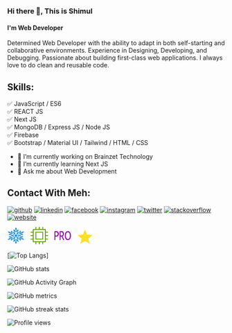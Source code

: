 ### Hi there 👋, This is Shimul
#### I'm Web Developer

Determined Web Developer with the ability to adapt in both self-starting and collaborative environments. Experience in Designing, Developing, and Debugging. Passionate about building first-class web applications. I always love to do clean and reusable code.

## Skills: 
✅ JavaScript / ES6 <br>
✅ REACT JS <br>
✅ Next JS <br>
✅ MongoDB / Express JS / Node JS <br>
✅ Firebase <br>
✅ Bootstrap / Material UI / Tailwind / HTML / CSS <br>

- 🔭 I’m currently working on Brainzet Technology 
- 🌱 I’m currently learning Next JS 
- 💬 Ask me about Web Development 

## Contact With Meh:
[<img src='https://cdn.jsdelivr.net/npm/simple-icons@3.0.1/icons/github.svg' alt='github' height='40'>](https://github.com/khan-shimul)  [<img src='https://cdn.jsdelivr.net/npm/simple-icons@3.0.1/icons/linkedin.svg' alt='linkedin' height='40'>](https://www.linkedin.com/in/khanshimul196/)  [<img src='https://cdn.jsdelivr.net/npm/simple-icons@3.0.1/icons/facebook.svg' alt='facebook' height='40'>](https://www.facebook.com/khanshimul196)  [<img src='https://cdn.jsdelivr.net/npm/simple-icons@3.0.1/icons/instagram.svg' alt='instagram' height='40'>](https://www.instagram.com/khanshimul196/)  [<img src='https://cdn.jsdelivr.net/npm/simple-icons@3.0.1/icons/twitter.svg' alt='twitter' height='40'>](https://twitter.com/khanshimul196)  [<img src='https://cdn.jsdelivr.net/npm/simple-icons@3.0.1/icons/stackoverflow.svg' alt='stackoverflow' height='40'>](https://stackoverflow.com/users/shimul-khan)  [<img src='https://cdn.jsdelivr.net/npm/simple-icons@3.0.1/icons/icloud.svg' alt='website' height='40'>](https://sims-portfolio.netlify.app/)  

<a href='https://archiveprogram.github.com/'><img src='https://raw.githubusercontent.com/acervenky/animated-github-badges/master/assets/acbadge.gif' width='40' height='40'></a> <a href='https://docs.github.com/en/developers'><img src='https://raw.githubusercontent.com/acervenky/animated-github-badges/master/assets/devbadge.gif' width='40' height='40'></a> <a href='https://github.com/pricing'><img src='https://raw.githubusercontent.com/acervenky/animated-github-badges/master/assets/pro.gif' width='40' height='40'></a> <a href='https://stars.github.com/'><img src='https://raw.githubusercontent.com/acervenky/animated-github-badges/master/assets/starbadge.gif' width='35' height='35'></a> 


[![Top Langs](https://github-readme-stats.vercel.app/api/top-langs/?username=khan-shimul)]

![GitHub stats](https://github-readme-stats.vercel.app/api?username=khan-shimul&show_icons=true&count_private=true)  

![GitHub Activity Graph](https://activity-graph.herokuapp.com/graph?username=khan-shimul)  

![GitHub metrics](https://metrics.lecoq.io/khan-shimul)  

![GitHub streak stats](https://github-readme-streak-stats.herokuapp.com/?user=khan-shimul)  

![Profile views](https://gpvc.arturio.dev/khan-shimul)  

